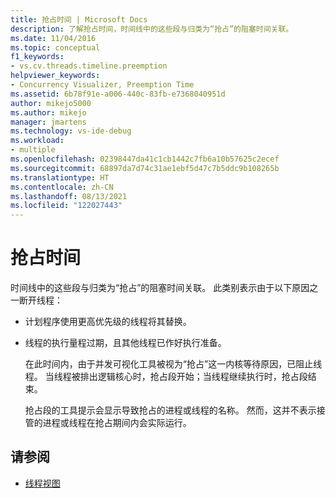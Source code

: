 ```yaml
---
title: 抢占时间 | Microsoft Docs
description: 了解抢占时间，时间线中的这些段与归类为“抢占”的阻塞时间关联。
ms.date: 11/04/2016
ms.topic: conceptual
f1_keywords:
- vs.cv.threads.timeline.preemption
helpviewer_keywords:
- Concurrency Visualizer, Preemption Time
ms.assetid: 6b78f91e-a006-440c-83fb-e7368040951d
author: mikejo5000
ms.author: mikejo
manager: jmartens
ms.technology: vs-ide-debug
ms.workload:
- multiple
ms.openlocfilehash: 02398447da41c1cb1442c7fb6a10b57625c2ecef
ms.sourcegitcommit: 68897da7d74c31ae1ebf5d47c7b5ddc9b108265b
ms.translationtype: HT
ms.contentlocale: zh-CN
ms.lasthandoff: 08/13/2021
ms.locfileid: "122027443"
---
```

# <a name="preemption-time"></a>抢占时间
时间线中的这些段与归类为“抢占”的阻塞时间关联。 此类别表示由于以下原因之一断开线程：

- 计划程序使用更高优先级的线程将其替换。

- 线程的执行量程过期，且其他线程已作好执行准备。

  在此时间内，由于并发可视化工具被视为“抢占”这一内核等待原因，已阻止线程。 当线程被排出逻辑核心时，抢占段开始；当线程继续执行时，抢占段结束。

  抢占段的工具提示会显示导致抢占的进程或线程的名称。 然而，这并不表示接管的进程或线程在抢占期间内会实际运行。

## <a name="see-also"></a>请参阅
- [线程视图](../profiling/threads-view-parallel-performance.md)